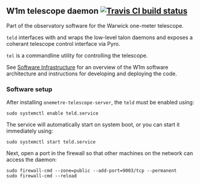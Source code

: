 ## W1m telescope daemon [![Travis CI build status](https://travis-ci.org/warwick-one-metre/teld.svg?branch=master)](https://travis-ci.org/warwick-one-metre/teld)

Part of the observatory software for the Warwick one-meter telescope.

`teld` interfaces with and wraps the low-level talon daemons and exposes a
coherant telescope control interface via Pyro.

`tel` is a commandline utility for controlling the telescope.

See [Software Infrastructure](https://github.com/warwick-one-metre/docs/wiki/Software-Infrastructure) for an overview of the W1m software architecture and instructions for developing and deploying the code.

### Software setup

After installing `onemetre-telescope-server`, the `teld` must be enabled using:
```
sudo systemctl enable teld.service
```

The service will automatically start on system boot, or you can start it immediately using:
```
sudo systemctl start teld.service
```

Next, open a port in the firewall so that other machines on the network can access the daemon:
```
sudo firewall-cmd --zone=public --add-port=9003/tcp --permanent
sudo firewall-cmd --reload
```


